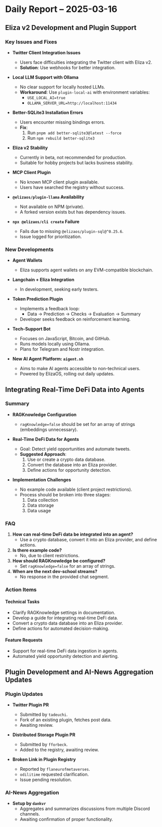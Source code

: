 # Daily Report – 2025-03-16

## Eliza v2 Development and Plugin Support

### Key Issues and Fixes
- **Twitter Client Integration Issues**  
  - Users face difficulties integrating the Twitter client with Eliza v2.  
  - **Solution**: Use webhooks for better integration.

- **Local LLM Support with Ollama**  
  - No clear support for locally hosted LLMs.  
  - **Workaround**: Use `plugin-local-ai` with environment variables:  
    - `USE_LOCAL_AI=true`  
    - `OLLAMA_SERVER_URL=http://localhost:11434`

- **Better-SQLite3 Installation Errors**  
  - Users encounter missing bindings errors.  
  - **Fix**:  
    1. Run `pnpm add better-sqlite3@latest --force`  
    2. Run `npm rebuild better-sqlite3`

- **Eliza v2 Stability**  
  - Currently in beta, not recommended for production.  
  - Suitable for hobby projects but lacks business stability.

- **MCP Client Plugin**  
  - No known MCP client plugin available.  
  - Users have searched the registry without success.

- **`@elizaos/plugin-llama` Availability**  
  - Not available on NPM (private).  
  - A forked version exists but has dependency issues.

- **`npx @elizaos/cli create` Failure**  
  - Fails due to missing `@elizaos/plugin-sql@^0.25.6`.  
  - Issue logged for prioritization.

### New Developments
- **Agent Wallets**  
  - Eliza supports agent wallets on any EVM-compatible blockchain.

- **Langchain + Eliza Integration**  
  - In development, seeking early testers.

- **Token Prediction Plugin**  
  - Implements a feedback loop:  
    - Data → Prediction → Checks → Evaluation → Summary  
  - Developer seeks feedback on reinforcement learning.

- **Tech-Support Bot**  
  - Focuses on JavaScript, Bitcoin, and GitHub.  
  - Runs models locally using Ollama.  
  - Plans for Telegram and Nostr integration.

- **New AI Agent Platform: `aigent.sh`**  
  - Aims to make AI agents accessible to non-technical users.  
  - Powered by ElizaOS, rolling out daily updates.

## Integrating Real-Time DeFi Data into Agents

### Summary
- **RAGKnowledge Configuration**  
  - `ragKnowledge=false` should be set for an array of strings (embeddings unnecessary).

- **Real-Time DeFi Data for Agents**  
  - Goal: Detect yield opportunities and automate tweets.  
  - **Suggested Approach**:  
    1. Use or create a crypto data database.  
    2. Convert the database into an Eliza provider.  
    3. Define actions for opportunity detection.

- **Implementation Challenges**  
  - No example code available (client project restrictions).  
  - Process should be broken into three stages:  
    1. Data collection  
    2. Data storage  
    3. Data usage

### FAQ
1. **How can real-time DeFi data be integrated into an agent?**  
   - Use a crypto database, convert it into an Eliza provider, and define actions.  
2. **Is there example code?**  
   - No, due to client restrictions.  
3. **How should RAGKnowledge be configured?**  
   - Set `ragKnowledge=false` for an array of strings.  
4. **When are the next dev-school streams?**  
   - No response in the provided chat segment.

### Action Items
#### **Technical Tasks**
- Clarify RAGKnowledge settings in documentation.  
- Develop a guide for integrating real-time DeFi data.  
- Convert a crypto data database into an Eliza provider.  
- Define actions for automated decision-making.

#### **Feature Requests**
- Support for real-time DeFi data ingestion in agents.  
- Automated yield opportunity detection and alerting.

## Plugin Development and AI-News Aggregation Updates

### Plugin Updates
- **Twitter Plugin PR**  
  - Submitted by `tadeuchi`.  
  - Fork of an existing plugin, fetches post data.  
  - Awaiting review.

- **Distributed Storage Plugin PR**  
  - Submitted by `fforbeck`.  
  - Added to the registry, awaiting review.

- **Broken Link in Plugin Registry**  
  - Reported by `flaneurofmetaverses`.  
  - `odilitime` requested clarification.  
  - Issue pending resolution.

### AI-News Aggregation
- **Setup by `dankvr`**  
  - Aggregates and summarizes discussions from multiple Discord channels.  
  - Awaiting confirmation of proper functionality.
